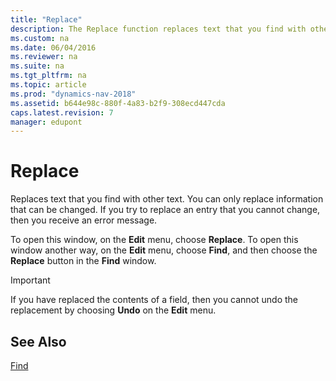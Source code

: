 ```yaml
---
title: "Replace"
description: The Replace function replaces text that you find with other text.
ms.custom: na
ms.date: 06/04/2016
ms.reviewer: na
ms.suite: na
ms.tgt_pltfrm: na
ms.topic: article
ms.prod: "dynamics-nav-2018"
ms.assetid: b644e98c-880f-4a83-b2f9-308ecd447cda
caps.latest.revision: 7
manager: edupont
---
```

# Replace
Replaces text that you find with other text. You can only replace information that can be changed. If you try to replace an entry that you cannot change, then you receive an error message.  

 To open this window, on the **Edit** menu, choose **Replace**. To open this window another way, on the **Edit** menu, choose **Find**, and then choose the **Replace** button in the **Find** window.  

> [!IMPORTANT]  
>  If you have replaced the contents of a field, then you cannot undo the replacement by choosing **Undo** on the **Edit** menu.  

## See Also  
 [Find](-$-S_11001-Find-$-.md)
